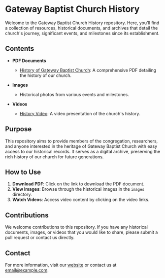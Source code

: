 # Gateway Baptist Church History

Welcome to the Gateway Baptist Church History repository. Here, you'll find a collection of resources, historical documents, and archives that detail the church's journey, significant events, and milestones since its establishment.

## Contents

- **PDF Documents**
  - [History of Gateway Baptist Church](GBChistory.pdf): A comprehensive PDF detailing the history of our church.

- **Images**
  - Historical photos from various events and milestones.

- **Videos**
  - [History Video](history-video.mp4): A video presentation of the church's history.

## Purpose

This repository aims to provide members of the congregation, researchers, and anyone interested in the heritage of Gateway Baptist Church with easy access to our historical records. It serves as a digital archive, preserving the rich history of our church for future generations.

## How to Use

1. **Download PDF**: Click on the link to download the PDF document.
2. **View Images**: Browse through the historical images in the `images` directory.
3. **Watch Videos**: Access video content by clicking on the video links.

## Contributions

We welcome contributions to this repository. If you have any historical documents, images, or videos that you would like to share, please submit a pull request or contact us directly.

## Contact

For more information, visit our [website](https://ayomide-philip.github.io/gatewaybc-history/) or contact us at [email@example.com](mailto:gateway4054@gmail.com).

